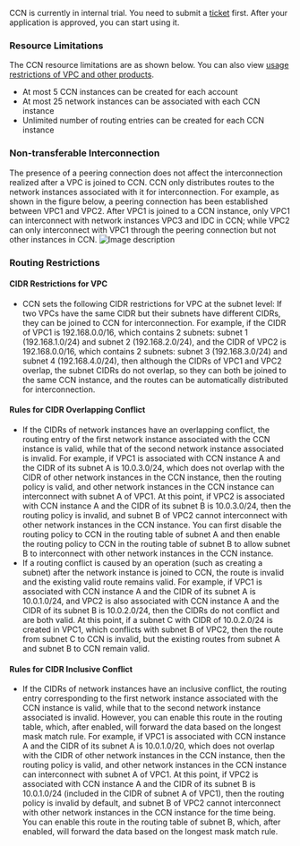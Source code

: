 CCN is currently in internal trial. You need to submit a [ticket](https://console.cloud.tencent.com/workorder) first. After your application is approved, you can start using it.

### Resource Limitations

The CCN resource limitations are as shown below. You can also view [usage restrictions of VPC and other products](/document/product/215/537).

- At most 5 CCN instances can be created for each account
- At most 25 network instances can be associated with each CCN instance
- Unlimited number of routing entries can be created for each CCN instance

### Non-transferable Interconnection

The presence of a peering connection does not affect the interconnection realized after a VPC is joined to CCN. CCN only distributes routes to the network instances associated with it for interconnection.
For example, as shown in the figure below, a peering connection has been established between VPC1 and VPC2. After VPC1 is joined to a CCN instance, only VPC1 can interconnect with network instances VPC3 and IDC in CCN; while VPC2 can only interconnect with VPC1 through the peering connection but not other instances in CCN.
![Image description](https://main.qcloudimg.com/raw/a5bf37fc71f3410db9ac4361b936796d.png)

### Routing Restrictions

#### CIDR Restrictions for VPC

- CCN sets the following CIDR restrictions for VPC at the subnet level: If two VPCs have the same CIDR but their subnets have different CIDRs, they can be joined to CCN for interconnection.
  For example, if the CIDR of VPC1 is 192.168.0.0/16, which contains 2 subnets: subnet 1 (192.168.1.0/24) and subnet 2 (192.168.2.0/24),
  and the CIDR of VPC2 is 192.168.0.0/16, which contains 2 subnets: subnet 3 (192.168.3.0/24) and subnet 4 (192.168.4.0/24), then although the CIDRs of VPC1 and VPC2 overlap, the subnet CIDRs do not overlap, so they can both be joined to the same CCN instance, and the routes can be automatically distributed for interconnection.

#### Rules for CIDR Overlapping Conflict

- If the CIDRs of network instances have an overlapping conflict, the routing entry of the first network instance associated with the CCN instance is valid, while that of the second network instance associated is invalid.
  For example, if VPC1 is associated with CCN instance A and the CIDR of its subnet A is 10.0.3.0/24, which does not overlap with the CIDR of other network instances in the CCN instance, then the routing policy is valid, and other network instances in the CCN instance can interconnect with subnet A of VPC1.
  At this point, if VPC2 is associated with CCN instance A and the CIDR of its subnet B is 10.0.3.0/24, then the routing policy is invalid, and subnet B of VPC2 cannot interconnect with other network instances in the CCN instance.
  You can first disable the routing policy to CCN in the routing table of subnet A and then enable the routing policy to CCN in the routing table of subnet B to allow subnet B to interconnect with other network instances in the CCN instance.
- If a routing conflict is caused by an operation (such as creating a subnet) after the network instance is joined to CCN, the route is invalid and the existing valid route remains valid.
  For example, if VPC1 is associated with CCN instance A and the CIDR of its subnet A is 10.0.1.0/24, and VPC2 is also associated with CCN instance A and the CIDR of its subnet B is 10.0.2.0/24, then the CIDRs do not conflict and are both valid. At this point, if a subnet C with CIDR of 10.0.2.0/24 is created in VPC1, which conflicts with subnet B of VPC2, then the route from subnet C to CCN is invalid, but the existing routes from subnet A and subnet B to CCN remain valid.

#### Rules for CIDR Inclusive Conflict

- If the CIDRs of network instances have an inclusive conflict, the routing entry corresponding to the first network instance associated with the CCN instance is valid, while that to the second network instance associated is invalid. However, you can enable this route in the routing table, which, after enabled, will forward the data based on the longest mask match rule.
  For example, if VPC1 is associated with CCN instance A and the CIDR of its subnet A is 10.0.1.0/20, which does not overlap with the CIDR of other network instances in the CCN instance, then the routing policy is valid, and other network instances in the CCN instance can interconnect with subnet A of VPC1.
  At this point, if VPC2 is associated with CCN instance A and the CIDR of its subnet B is 10.0.1.0/24 (included in the CIDR of subnet A of VPC1), then the routing policy is invalid by default, and subnet B of VPC2 cannot interconnect with other network instances in the CCN instance for the time being.
  You can enable this route in the routing table of subnet B, which, after enabled, will forward the data based on the longest mask match rule.
